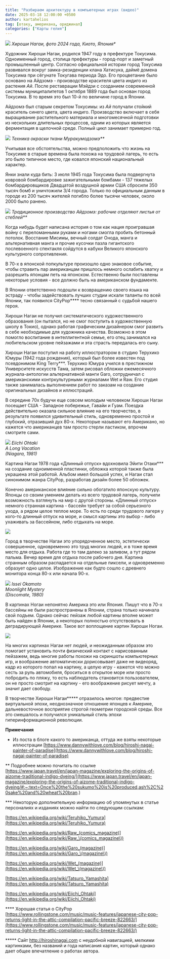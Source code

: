 ```yaml
---
title: "Разбираем архитектуру в компьютерных играх (видео)"
date: 2025-03-18 12:00:00 +0500
author: kartahelios
tag: [отаку, американа, ориджинал]
categories: ["Карты гелия"]
---
```


![](https://images.squarespace-cdn.com/content/v1/5cb09473755be259f904d128/1709779292470-7M9MK4B6R8KDNWA2N0ZC/PXL_20240302_074751633%7E3+COVER.jpg)
_Хироши Нагаи, фото 2024 года, Киото, Япония*_

Художник Хироши Нагаи, родился 1947 году в префектуре Токусима. Одноименный город, столица префектуры - город-порт и заметный промышленный центр. Согласно официальной истории город Токусима развивался вокруг замка-резиденции клана Хатисука, даймё домена Токусима при сёгунате Токугава периода Эдо. Его процветание было основано на Айдзомэ - производстве красителя цвета индиго из растения _Ай_. После реставрации Мэйдзи с созданием современной системы муниципалитетов 1 октября 1889 года был основан город Токусима. В то время это был 10-й по величине город в Японии.

Айдзомэ был старым секретом Токусимы: из _Ай_ получали стойкий краситель синего цвета, цвета индиго. Производство включает в себя выращивание растительного материала и многомесячной подготовки из нескольких длительных процессов, одним из которых является ферментация в щелочной среде. Полный цикл занимает примерно год.

![](https://res.cloudinary.com/jnto/image/upload/w_690,h_690,c_fill,f_auto,fl_lossy,q_60/v1/media/filer_public/4a/ed/4aed68b3-d4a6-46d5-9d60-0c415c507a35/jblue3_09_udftg2)
_Техника окраски ткани Муракумодзомэ**_

Учитывая все обстоятельства, можно предположить что жизнь на Токусиме в старые времена была похожа на трудовой лагерь, то есть это было типичное место, где ковался японский национальный характер.

Янки знали куда бить: 3 июля 1945 года Токусима была подвергнута ковровой бомбардировке зажигательными бомбами - 137 тяжелых бомбардировщиков Двадцатой воздушной армии США сбросили 350 тысяч бомб и уничтожили 3/4 города. Только по официальным данным в городе из 200 тысяч жителей погибло более тысячи человек, около 2000 было ранено.

![](https://res.cloudinary.com/jnto/image/upload/w_690,h_457,c_fill,f_auto,fl_lossy,q_60/v1/media/filer_public/f5/20/f520de7d-5edb-478b-8a28-655764a88c23/jblue3_03_afpozq)
_Традиционное производство Айдзомэ: рабочие отделяют листья от стеблей**_

Когда нибудь будет написана история о том как нация проигравшая войну с переломанными руками и ногами смогла пробить бетонный потолок. Восстание Мисимы, вечный солдат Онода, манга и альтернативная манга и прочие кусочки пазла гигантского послевоенного спектакля сойдутся в кабуки Великого японского культурного сопротивления.

В 70-х в японской попкультуре произошло одно знаковое событие, чтобы стравить пар американцам пришлось немного ослабить хватку и разрешить японцам петь на японском. Естественно были поставлены некоторые условия - все должно быть на американском фундаменте.

В Японии ответственно подошли к возвращению своего языка на эстраду - чтобы задействовать лучших студии искали таланты по всей Японии, так появился CityPop**** тесно связанный с судьбой нашего героя.

Хироши Нагаи не получил систематического художественного образования (он пытался, но не смог поступить в художественную школу в Токио), однако работая графическим дизайнером смог развить в себе необходимые для художника качества. Возможно в этом помогло воспитание в интеллигентной семье, его отец занимался на любительском уровне пейзажами и эта страсть передалась его сыну.

Хироши Нагаи поступил на работу иллюстратором в студию Терухико Юмуры (1942 года рождения), который был более известен под псевдонимом King Terry***. Терухико Юмура учился в престижном Университете искусств Тама, затем рисовал обложки ежемесячного журнала-антологии альтернативной манги Garo, сотрудничал с американскими контркультурными журналами Wet и Raw. Его студия также занималась выполнением работ по заказам на создание оригинальных дизайнов и иллюстраций.

В середине 70х будучи еще совсем молодым человеком Хироши Нагаи посещает США - Западное побережье, Гавайи и Гуам. Поездка действительно оказала сильное влияние на его творчество, в результате появился удивительный стиль, одновременно простой и глубокий, отразивший дух 80-х. Некоторые называют его Американо, но кажется что американцев там просто стерли ластиком, впрочем смотрите сами.

![](https://paleoit.ru/teleg/hn/1.jpg)
_Eiichi Ohtaki  
A Long Vacation  
(Niagara, 1981)_

Картина Нагаи 1978 года «Длинный отпуск» вдохновила Эйити Отаки*** на создание одноименной пластинки, обложка которой также была украшена этой работой. Альбом имел большой успех, и Нагаи стал синонимом жанра CityPop, разработав дизайн более 50 обложек. 

Конечно американское влияние сильно обогатило японскую культуру. Японцы со своим умением делать из всего трудовой лагерь, получили возможность взглянуть на мир с другой стороны. «Длинный отпуск» немного странная картина - бассейн требует за собой серьезного ухода, а рядом целое теплое море. То есть по среди трудового лагеря у кого-то длинный отпуск на море, и смысл картины это выбор - либо ухаживать за бассейном, либо отдыхать на море.

![](https://paleoit.ru/teleg/hn/2.jpg)

Город в творчестве Нагаи это упорядоченное место, эстетически совершенное, одновременно это труд многих людей, и в тоже время место для отдыха. Работа где то там далеко за заливом, а тут рядом пальма. Вечер время для отдыха после рабочего дня. Картина странным образом распадается на отдельные пиксели, и одновременно образует одно целое. Изображение как будто сошло с древнего монитора конца 80-х или начала 90-х.

![](https://paleoit.ru/teleg/hn/4.jpg)
_Issei Okamoto  
Moonlight Mystery  
(Discomate, 1980)_

В картинах Ногаи непонятно Америка это или Япония. Пишут что в 70-х бассейны не были распространены в Японии, страна только начинала свой подъем. Однако сейчас пейзаж любой картины вполне может быть найден в Японии, а некоторых полностью отсутствовать в деградирующей Америке. Такое вот воплощение картин Хироши Ногаи.

![](https://paleoit.ru/teleg/hn/3.jpg)

На многих картинах Нагаи нет людей, и неожиданным образом это помогает установить почти физический контакт с нарисованным пейзажем, ведь многие работы похожи на скриншоты компьютерных игр, и воображение автоматически дорисовывает даже не видеоряд, кадр из которого попал на картину, а целую игру - кажется что можно сесть за руль автомобиля, броситься в открытое море или просто побродить по пляжу, то есть наблюдатель становится пользователем, он не просто смотрит на картину - его воображение рисует мечту, а значит дает свободу.

  

В творчестве Хироши Нагаи***** отразилось многое: предвестие виртуальной эпохи, неоднозначное отношение японцев к Америке, дальневосточное восприятие строгой геометрии городской среды. Все это смешалось и получился уникальный стиль эпохи гиперинформационной революции.

**Примечания**

* Из поста в блоге какого то американца, оттуда же взяты некоторые иллюстрации [https://www.dannywithlove.com/blog/hiroshi-nagai-painter-of-paradise](https://www.dannywithlove.com/blog/hiroshi-nagai-painter-of-paradise)

** Подробнее можно почитать по ссылке [https://www.japan.travel/en/japan-magazine/exploring-the-origins-of-aizome-traditional-indigo-dyeing/](https://www.japan.travel/en/japan-magazine/exploring-the-origins-of-aizome-traditional-indigo-dyeing/#:~:text=Once%20the%20sukumo%20is%20produced,ash%2C%20sake%20and%20wheat%20bran.)

*** Некоторую дополнительную информацию об упомянутых в статье персоналиях и изданиях можно найти по следующим ссылкам:

[https://en.wikipedia.org/wiki/Teruhiko_Yumura](https://en.wikipedia.org/wiki/Teruhiko_Yumura)

[https://en.wikipedia.org/wiki/Raw_(comics_magazine)](https://en.wikipedia.org/wiki/Raw_\(comics_magazine\))

[https://en.wikipedia.org/wiki/Garo_(magazine)](https://en.wikipedia.org/wiki/Garo_\(magazine\))

[https://en.wikipedia.org/wiki/Wet_(magazine)](https://en.wikipedia.org/wiki/Wet_\(magazine\))

[https://en.wikipedia.org/wiki/Tatsuro_Yamashita](https://en.wikipedia.org/wiki/Tatsuro_Yamashita)

[https://en.wikipedia.org/wiki/Eiichi_Ohtaki](https://en.wikipedia.org/wiki/Eiichi_Ohtaki)

**** Хорошая статья о CityPop [https://www.rollingstone.com/music/music-features/japanese-city-pop-returns-light-in-the-attic-compilation-pacific-breeze-822663/](https://www.rollingstone.com/music/music-features/japanese-city-pop-returns-light-in-the-attic-compilation-pacific-breeze-822663/)

***** Сайт http://hiroshinagai.com c неудобной навигацией, мелкими картинками, без названий и года написания картин, который однако дает общее впечатление о работах автора.
